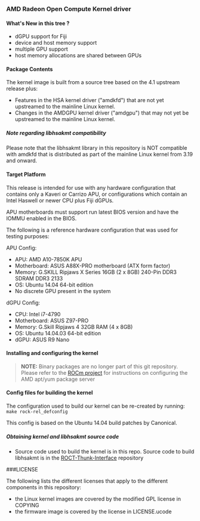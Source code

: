 ### AMD Radeon Open Compute Kernel driver

#### What's New in this tree ?

* dGPU support for Fiji
* device and host memory support
* multiple GPU support
* host memory allocations are shared between GPUs

#### Package Contents

The kernel image is built from a source tree based on the 4.1 upstream
release plus:

* Features in the HSA kernel driver ("amdkfd") that are not yet
  upstreamed to the mainline Linux kernel.
* Changes in the AMDGPU kernel driver ("amdgpu") that may not yet be
  upstreamed to the mainline Linux kernel.

##### Note regarding libhsakmt compatibility
Please note that the libhsakmt library in this repository is NOT compatible
with amdkfd that is distributed as part of the mainline Linux kernel
from 3.19 and onward.

#### Target Platform

This release is intended for use with any hardware configuration that
contains only a Kaveri or Carrizo APU, or configurations which contain
an Intel Haswell or newer CPU plus Fiji dGPUs.

APU motherboards must support run latest BIOS version and have the IOMMU
enabled in the BIOS.

The following is a reference hardware configuration that was used for
testing purposes:

APU Config:
* APU:            AMD A10-7850K APU
* Motherboard:    ASUS A88X-PRO motherboard (ATX form factor)
* Memory:         G.SKILL Ripjaws X Series 16GB (2 x 8GB) 240-Pin DDR3 SDRAM DDR3 2133
* OS:             Ubuntu 14.04 64-bit edition
* No discrete GPU present in the system

dGPU Config:
* CPU:            Intel i7-4790
* Motherboard:    ASUS Z97-PRO
* Memory:         G.Skill Ripjaws 4 32GB RAM (4 x 8GB)
* OS:             Ubuntu 14.04.03 64-bit edition
* dGPU:           ASUS R9 Nano

#### Installing and configuring the kernel

> **NOTE:** Binary packages are no longer part of this git repository. Please
> refer to the [ROCm project](https://github.com/RadeonOpenCompute/ROCm/wiki)
> for instructions on configuring the AMD apt/yum package server

#### Config files for building the kernel

The configuration used to build our kernel can be re-created by running:
`make rock-rel_defconfig`

This config is based on the Ubuntu 14.04 build patches by Canonical.

##### Obtaining kernel and libhsakmt source code

* Source code used to build the kernel is in this repo. Source code to
  build libhsakmt is in the
  [ROCT-Thunk-Interface](https://github.com/RadeonOpenCompute/ROCT-Thunk-Interface)
  repository

###LICENSE

The following lists the different licenses that apply to the different
components in this repository:

* the Linux kernel images are covered by the modified GPL license in COPYING
* the firmware image is covered by the license in LICENSE.ucode
